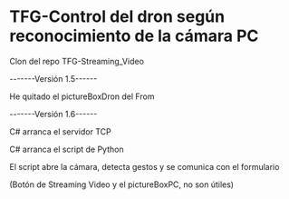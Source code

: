 # TFG-Control del dron según reconocimiento de la cámara PC



Clon del repo TFG-Streaming\_Video



-------Versión 1.5------



He quitado el pictureBoxDron del From





-------Versión 1.6------



C# arranca el servidor TCP 

C# arranca el script de Python 

El script abre la cámara, detecta gestos y se comunica con el formulario 



(Botón de Streaming Video y el pictureBoxPC, no son útiles)


